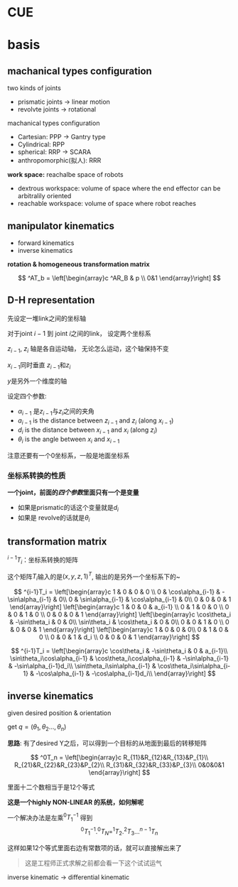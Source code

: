 # CUE
# basis
## machanical types configuration
two kinds of joints
-  prismatic joints -> linear motion
-  revolvte joints -> rotational

machanical types configuration
- Cartesian: PPP -> Gantry type
- Cylindrical: RPP  
- spherical: RRP -> SCARA
- anthropomorphic(拟人): RRR

**work space:** reachalbe space of robots
- dextrous workspace: volume of space where the end effector can be arbitralily oriented
- reachable workspace: volume of space where robot reaches
## manipulator kinematics
- forward kinematics
- inverse kinematics

**rotation & homogeneous transformation matrix**

$$
^AT_b = \left[\begin{array}c ^AR_B & p \\ 0&1 \end{array}\right] 
$$

## D-H representation
先设定一堆link之间的坐标轴

对于joint $i-1$ 到 joint $i$之间的link， 设定两个坐标系

$z_{i-1}$, $z_i$ 轴是各自运动轴， 无论怎么运动，这个轴保持不变

$x_{i-1}$同时垂直 $z_{i-1}$和$z_i$

$y$是另外一个维度的轴

设定四个参数:
- $\alpha_{i-1}$ 是$z_{i-1}$与$z_i$之间的夹角
- $a_{i-1}$ is the distance between $z_{i-1}$ and $z_i$ (along $x_{i-1}$)
- $d_i$ is the distance between $x_{i-1}$ and $x_i$ (along $z_i$)
- $\theta_i$ is the angle between $x_i$ and $x_{i-1}$

注意还要有一个$0$坐标系，一般是地面坐标系

### 坐标系转换的性质
**一个joint，前面的*四个参数*里面只有一个是变量**
- 如果是prismatic的话这个变量就是$d_i$
- 如果是 revolve的话就是$\theta_i$

## transformation matrix
$^{i-1}T_i$：坐标系转换的矩阵

这个矩阵$T_i$输入的是$(x,y,z,1)^T$, 输出的是另外一个坐标系下的~

$$
^{i-1}T_i = \left[\begin{array}c
1 & 0 & 0 & 0 \\
0 & \cos\alpha_{i-1} & -\sin\alpha_{i-1} & 0\\
0 & \sin\alpha_{i-1} & \cos\alpha_{i-1} & 0\\
0 & 0 & 0 & 1
  \end{array}\right] 
\left[\begin{array}c 
1 & 0 & 0 & a_{i-1} \\
0 & 1 & 0 & 0 \\
0 & 0 & 1 & 0 \\
0 & 0 & 0 & 1
 \end{array}\right] 
 \left[\begin{array}c 
\cos\theta_i & -\sin\theta_i & 0 & 0\\
\sin\theta_i & \cos\theta_i & 0 & 0\\
0 & 0 & 1 & 0 \\
0 & 0 & 0 & 1
  \end{array}\right] 
  \left[\begin{array}c 
1 & 0 & 0 & 0\\
0 & 1 & 0 & 0 \\
0 & 0 & 1 & d_i \\
0 & 0 & 0 & 1
 \end{array}\right] 
$$

$$
^{i-1}T_i = \left[\begin{array}c 
\cos\theta_i & -\sin\theta_i & 0 & a_{i-1}\\
\sin\theta_i\cos\alpha_{i-1} &
\cos\theta_i\cos\alpha_{i-1} &
-\sin\alpha_{i-1} & -\sin\alpha_{i-1}d_i\\
\sin\theta_i\sin\alpha_{i-1} &
\cos\theta_i\sin\alpha_{i-1} &
-\cos\alpha_{i-1} & -\cos\alpha_{i-1}d_i\\
 \end{array}\right] 
$$

## inverse kinematics
given desired position & orientation

get $q = (\theta_1,\theta_2 ..., \theta_n)$

**思路**: 有了desired Y之后，可以得到一个目标的从地面到最后的转移矩阵

$$
^0T_n = \left[\begin{array}c 
R_{11}&R_{12}&R_{13}&P_{1}\\
R_{21}&R_{22}&R_{23}&P_{2}\\
R_{31}&R_{32}&R_{33}&P_{3}\\
0&0&0&1
 \end{array}\right] 
$$

里面十二个数相当于是12个等式

**这是一个highly NON-LINEAR 的系统，如何解呢**

一个解决办法是左乘$^{0}T_{1}^{-1}$
得到
$$
^{0}T_{1}^{-1} . ^0T_N = ^1T_2.^2T_3 ... ^{n-1}T_{n}
$$

这样如果12个等式里面右边有常数项的话，就可以直接解出来了
>这是工程师正式求解之前都会看一下这个试试运气

inverse kinematic -> differential kinematic


